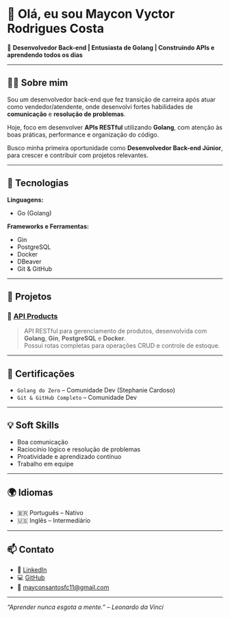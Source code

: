 # 👋 Olá, eu sou Maycon Vyctor Rodrigues Costa

🎯 **Desenvolvedor Back-end | Entusiasta de Golang | Construindo APIs e aprendendo todos os dias**

---

## 🧑‍💻 Sobre mim

Sou um desenvolvedor back-end que fez transição de carreira após atuar como vendedor/atendente, onde desenvolvi fortes habilidades de **comunicação** e **resolução de problemas**.

Hoje, foco em desenvolver **APIs RESTful** utilizando **Golang**, com atenção às boas práticas, performance e organização do código.

Busco minha primeira oportunidade como **Desenvolvedor Back-end Júnior**, para crescer e contribuir com projetos relevantes.

---

## 🚀 Tecnologias

**Linguagens:**
- Go (Golang)

**Frameworks e Ferramentas:**
- Gin
- PostgreSQL
- Docker
- DBeaver
- Git & GitHub

---

## 📂 Projetos

### 🔹 [API Products](https://github.com/MayconVyctor/API-products)  
> API RESTful para gerenciamento de produtos, desenvolvida com **Golang**, **Gin**, **PostgreSQL** e **Docker**.  
> Possui rotas completas para operações CRUD e controle de estoque.

---

## 📘 Certificações

- `Golang do Zero` – Comunidade Dev (Stephanie Cardoso)  
- `Git & GitHub Completo` – Comunidade Dev

---

## 💡 Soft Skills

- Boa comunicação
- Raciocínio lógico e resolução de problemas
- Proatividade e aprendizado contínuo
- Trabalho em equipe

---

## 🌍 Idiomas

- 🇧🇷 Português – Nativo  
- 🇺🇸 Inglês – Intermediário

---

## 📫 Contato

- 💼 [LinkedIn](https://linkedin.com/in/maycon-vyctor-dev/)
- 💻 [GitHub](https://github.com/MayconVyctor)
- 📧 mayconsantosfc11@gmail.com

---

_“Aprender nunca esgota a mente.” – Leonardo da Vinci_


<!--
**MayconVyctor/MayconVyctor** is a ✨ _special_ ✨ repository because its `README.md` (this file) appears on your GitHub profile.

Here are some ideas to get you started:

- 🔭 I’m currently working on ...
- 🌱 I’m currently learning ...
- 👯 I’m looking to collaborate on ...
- 🤔 I’m looking for help with ...
- 💬 Ask me about ...
- 📫 How to reach me: ...
- 😄 Pronouns: ...
- ⚡ Fun fact: ...
-->
